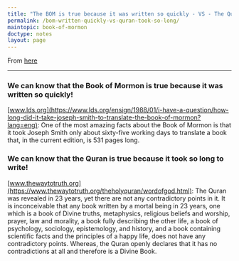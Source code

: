 ```yaml
---
title: "The BOM is true because it was written so quickly - VS - The Quran is true because it took so long to write"
permalink: /bom-written-quickly-vs-quran-took-so-long/
maintopic: book-of-mormon
doctype: notes
layout: page
---
```


From [here](https://www.reddit.com/r/exmormon/comments/7bg14y/the_bom_is_true_because_it_was_written_so_quickly/)

---

### We can know that the Book of Mormon is true because it was written so quickly!

[www.lds.org](https://www.lds.org/ensign/1988/01/i-have-a-question/how-long-did-it-take-joseph-smith-to-translate-the-book-of-mormon?lang=eng): One of the most amazing facts about the Book of Mormon is that it took Joseph Smith only about sixty-five working days to translate a book that, in the current edition, is 531 pages long.

### We can know that the Quran is true because it took so long to write!

[www.thewaytotruth.org](https://www.thewaytotruth.org/theholyquran/wordofgod.html): The Quran was revealed in 23 years, yet there are not any contradictory points in it. It is inconceivable that any book written by a mortal being in 23 years, one which is a book of Divine truths, metaphysics, religious beliefs and worship, prayer, law and morality, a book fully describing the other life, a book of psychology, sociology, epistemology, and history, and a book containing scientific facts and the principles of a happy life, does not have any contradictory points. Whereas, the Quran openly declares that it has no contradictions at all and therefore is a Divine Book.
